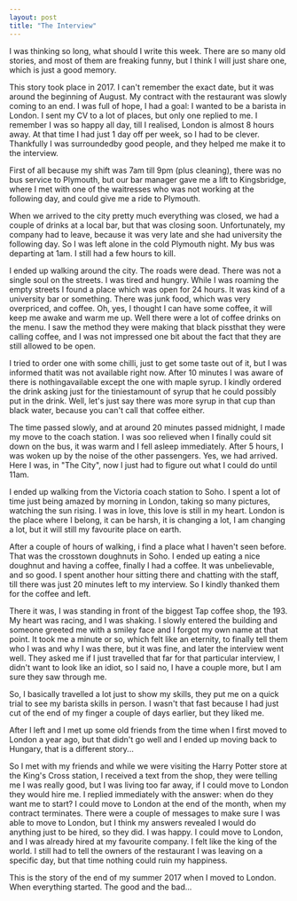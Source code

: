 ```yaml
---
layout: post
title: "The Interview"
---
```


I was thinking so long, what should I write this week. There are so many old stories, and most of them are freaking funny, but I think I will just share one, which is just a good memory.

This story took place in 2017. I can&#39;t remember the exact date, but it was around the beginning of August. My contract with the restaurant was slowly coming to an end. I was full of hope, I had a goal: I wanted to be a barista in London. I sent my CV to a lot of places, but only one replied to me. I remember I was so happy all day, till I realised, London is almost 8 hours away. At that time I had just 1 day off per week, so I had to be clever. Thankfully I was surroundedby good people, and they helped me make it to the interview.

First of all because my shift was 7am till 9pm (plus cleaning), there was no bus service to Plymouth, but our bar manager gave me a lift to Kingsbridge, where I met with one of the waitresses who was not working at the following day, and could give me a ride to Plymouth.

When we arrived to the city pretty much everything was closed, we had a couple of drinks at a local bar, but that was closing soon. Unfortunately, my company had to leave, because it was very late and she had university the following day. So I was left alone in the cold Plymouth night. My bus was departing at 1am. I still had a few hours to kill.

I ended up walking around the city. The roads were dead. There was not a single soul on the streets. I was tired and hungry. While I was roaming the empty streets I found a place which was open for 24 hours. It was kind of a university bar or something. There was junk food, which was very overpriced, and coffee. Oh, yes, I thought I can have some coffee, it will keep me awake and warm me up. Well there were a lot of coffee drinks on the menu. I saw the method they were making that black pissthat they were calling coffee, and I was not impressed one bit about the fact that they are still allowed to be open.

I tried to order one with some chilli, just to get some taste out of it, but I was informed thatit was not available right now. After 10 minutes I was aware of there is nothingavailable except the one with maple syrup. I kindly ordered the drink asking just for the tiniestamount of syrup that he could possibly put in the drink. Well, let&#39;s just say there was more syrup in that cup than black water, because you can&#39;t call that coffee either.

The time passed slowly, and at around 20 minutes passed midnight, I made my move to the coach station. I was soo relieved when I finally could sit down on the bus, it was warm and I fell asleep immediately. After 5 hours, I was woken up by the noise of the other passengers. Yes, we had arrived. Here I was, in &quot;The City&quot;, now I just had to figure out what I could do until 11am.

I ended up walking from the Victoria coach station to Soho. I spent a lot of time just being amazed by morning in London, taking so many pictures, watching the sun rising. I was in love, this love is still in my heart. London is the place where I belong, it can be harsh, it is changing a lot, I am changing a lot, but it will still my favourite place on earth.

After a couple of hours of walking, i find a place what I haven&#39;t seen before. That was the crosstown doughnuts in Soho. I ended up eating a nice doughnut and having a coffee, finally I had a coffee. It was unbelievable, and so good. I spent another hour sitting there and chatting with the staff, till there was just 20 minutes left to my interview. So I kindly thanked them for the coffee and left.

There it was, I was standing in front of the biggest Tap coffee shop, the 193. My heart was racing, and I was shaking. I slowly entered the building and someone greeted me with a smiley face and I forgot my own name at that point. It took me a minute or so, which felt like an eternity, to finally tell them who I was and why I was there, but it was fine, and later the interview went well. They asked me if I just travelled that far for that particular interview, I didn&#39;t want to look like an idiot, so I said no, I have a couple more, but I am sure they saw through me.

So, I basically travelled a lot just to show my skills, they put me on a quick trial to see my barista skills in person. I wasn&#39;t that fast because I had just cut of the end of my finger a couple of days earlier, but they liked me.

After I left and I met up some old friends from the time when I first moved to London a year ago, but that didn&#39;t go well and I ended up moving back to Hungary, that is a different story...

So I met with my friends and while we were visiting the Harry Potter store at the King&#39;s Cross station, I received a text from the shop, they were telling me I was really good, but I was living too far away, if I could move to London they would hire me. I replied immediately with the answer: when do they want me to start? I could move to London at the end of the month, when my contract terminates. There were a couple of messages to make sure I was able to move to London, but I think my answers revealed I would do anything just to be hired, so they did. I was happy. I could move to London, and I was already hired at my favourite company. I felt like the king of the world. I still had to tell the owners of the restaurant I was leaving on a specific day, but that time nothing could ruin my happiness.

This is the story of the end of my summer 2017 when I moved to London. When everything started. The good and the bad...